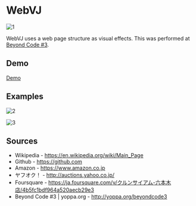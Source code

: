WebVJ
=====================

![1](https://raw.githubusercontent.com/mattatz/WebVJ/master/captures/WebVJ_1.gif)

WebVJ uses a web page structure as visual effects.
This was performed at [Beyond Code #3](https://www.super-deluxe.com/room/4258/).

## Demo

[Demo](http://webvj.mattatz.org)

## Examples

![2](https://raw.githubusercontent.com/mattatz/WebVJ/master/captures/WebVJ_2.gif)

![3](https://raw.githubusercontent.com/mattatz/WebVJ/master/captures/WebVJ_3.gif)

## Sources

- Wikipedia - https://en.wikipedia.org/wiki/Main_Page
- Github - https://github.com
- Amazon - https://www.amazon.co.jp
- ヤフオク！ - http://auctions.yahoo.co.jp/
- Foursquare - https://ja.foursquare.com/v/クルンサイアム-六本木店/4b5fc1bdf964a520aecb29e3
- Beyond Code #3 | yoppa.org - http://yoppa.org/beyondcode3

